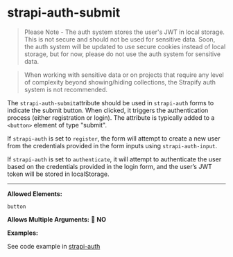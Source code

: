 # strapi-auth-submit

> Please Note - The auth system stores the user's JWT in local storage.  This is not secure and should not be used for sensitive data.  Soon, the auth system will be updated to use secure cookies instead of local storage, but for now, please do not use the auth system for sensitive data.

> When working with sensitive data or on projects that require any level of complexity beyond showing/hiding collections, the Strapify auth system is not recommended.

The `strapi-auth-submit`attribute should be used in `strapi-auth` forms to indicate the submit button. When clicked, it triggers the authentication process (either registration or login). The attribute is typically added to a `<button>` element of type "submit".

If `strapi-auth` is set to `register`, the form will attempt to create a new user from the credentials provided in the form inputs using `strapi-auth-input`.

If `strapi-auth` is set to `authenticate`, it will attempt to authenticate the user based on the credentials provided in the login form, and the user’s JWT token will be stored in localStorage.

---

**Allowed Elements:**

`button`

**Allows Multiple Arguments:** 🚫 **NO**

**Examples:**

See code example in [strapi-auth](strapi-auth.md)